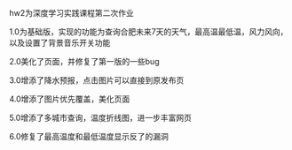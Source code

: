 hw2为深度学习实践课程第二次作业

1.0为基础版，实现的功能为查询合肥未来7天的天气，最高温最低温，风力风向，以及设置了背景音乐开关功能

2.0美化了页面，并修复了第一版的一些bug

3.0增添了降水预报，点击图片可以直接到原发布页

4.0增添了图片优先覆盖，美化页面

5.0增添了多城市查询，温度折线图，进一步丰富网页

6.0修复了最高温度和最低温度显示反了的漏洞
